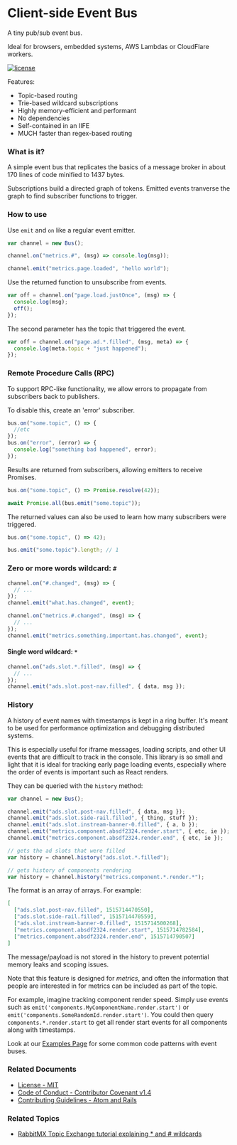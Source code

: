 # Client-side Event Bus

A tiny pub/sub event bus.

Ideal for browsers, embedded systems, AWS Lambdas or CloudFlare workers.

[![license](https://img.shields.io/badge/license-MIT-blue.svg?style=flat)](LICENSE)

Features:

- Topic-based routing
- Trie-based wildcard subscriptions
- Highly memory-efficient and performant
- No dependencies
- Self-contained in an IIFE
- MUCH faster than regex-based routing

### What is it?

A simple event bus that replicates the basics of a message broker in about 170 lines of code minified to 1437 bytes.

Subscriptions build a directed graph of tokens. Emitted events tranverse the graph to find subscriber functions to trigger.

### How to use

Use `emit` and `on` like a regular event emitter.

```js
var channel = new Bus();

channel.on("metrics.#", (msg) => console.log(msg));

channel.emit("metrics.page.loaded", "hello world");
```

Use the returned function to unsubscribe from events.

```js
var off = channel.on("page.load.justOnce", (msg) => {
  console.log(msg);
  off();
});
```

The second parameter has the topic that triggered the event.

```js
var off = channel.on("page.ad.*.filled", (msg, meta) => {
  console.log(meta.topic + "just happened");
});
```

### Remote Procedure Calls (RPC)

To support RPC-like functionality, we allow errors to propagate from subscribers back to publishers.

To disable this, create an 'error' subscriber.

```js
bus.on("some.topic", () => {
  //etc
});
bus.on("error", (error) => {
  console.log("something bad happened", error);
});
```

Results are returned from subscribers, allowing emitters to receive Promises.

```js
bus.on("some.topic", () => Promise.resolve(42));

await Promise.all(bus.emit("some.topic"));
```

The returned values can also be used to learn how many subscribers were triggered.

```js
bus.on("some.topic", () => 42);

bus.emit("some.topic").length; // 1
```

### Zero or more words wildcard: `#`

```js
channel.on("#.changed", (msg) => {
  // ...
});
channel.emit("what.has.changed", event);
```

```js
channel.on("metrics.#.changed", (msg) => {
  // ...
});
channel.emit("metrics.something.important.has.changed", event);
```

#### Single word wildcard: `*`

```js
channel.on("ads.slot.*.filled", (msg) => {
  // ...
});
channel.emit("ads.slot.post-nav.filled", { data, msg });
```

### History

A history of event names with timestamps is kept in a ring buffer. It's meant to be used for performance optimization and debugging distributed systems.

This is especially useful for iframe messages, loading scripts, and other UI events that are difficult to track in the console. This library is so small and light that it is ideal for tracking early page loading events, especially where the order of events is important such as React renders.

They can be queried with the `history` method:

```js
var channel = new Bus();

channel.emit("ads.slot.post-nav.filled", { data, msg });
channel.emit("ads.slot.side-rail.filled", { thing, stuff });
channel.emit("ads.slot.instream-banner-0.filled", { a, b });
channel.emit("metrics.component.absdf2324.render.start", { etc, ie });
channel.emit("metrics.component.absdf2324.render.end", { etc, ie });

// gets the ad slots that were filled
var history = channel.history("ads.slot.*.filled");

// gets history of components rendering
var history = channel.history("metrics.component.*.render.*");
```

The format is an array of arrays. For example:

```json
[
  ["ads.slot.post-nav.filled", 1515714470550],
  ["ads.slot.side-rail.filled", 1515714470559],
  ["ads.slot.instream-banner-0.filled", 1515714500268],
  ["metrics.component.absdf2324.render.start", 1515714782584],
  ["metrics.component.absdf2324.render.end", 1515714790507]
]
```

The message/payload is not stored in the history to prevent potential memory leaks and scoping issues.

Note that this feature is designed for _metrics_, and often the information that people are interested in for metrics can be included as part of the topic.

For example, imagine tracking component render speed. Simply use events such as `emit('components.MyComponentName.render.start')` or `emit('components.SomeRandomId.render.start')`. You could then query `components.*.render.start` to get all render start events for all components along with timestamps.

Look at our [Examples Page](https://github.com/CondeNast/quick-bus/blob/master/EXAMPLES.md) for some common code patterns with event buses.

### Related Documents

- [License - MIT](https://github.com/CondeNast/quick-bus/blob/master/LICENSE.md)
- [Code of Conduct - Contributor Covenant v1.4](https://github.com/CondeNast/quick-bus/blob/master/CODE_OF_CONDUCT.md)
- [Contributing Guidelines - Atom and Rails](https://github.com/CondeNast/quick-bus/blob/master/CONTRIBUTING.md)

### Related Topics

- [RabbitMX Topic Exchange tutorial explaining \* and # wildcards](https://www.rabbitmq.com/tutorials/tutorial-five-javascript.html)
